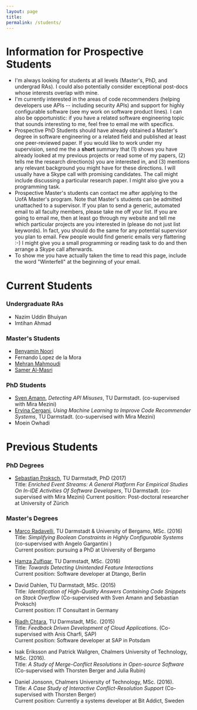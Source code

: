```yaml
---
layout: page
title:
permalink: /students/
---
```


<a name="prospective"></a>

# Information for Prospective Students

* I'm always looking for students at all levels (Master's, PhD, and undergrad RAs). I could also potentially consider exceptional post-docs whose interests overlap with mine.
* I'm currently interested in the areas of code recommenders (helping developers use APIs -- including security APIs) and support for highly configurable software (see my work on software product lines). I can also be opportunistic: if you have a related software engineering topic that sounds interesting to me, feel free to email me with specifics.
* Prospective PhD Students should have already obtained a Master's degree in software engineering or a related field and published at least one peer-reviewed paper. If you would like to work under my supervision, send me the a **short** summary that (1) shows you have already looked at my previous projects or read some of my papers, (2) tells me the research direction(s) you are interested in, and (3) mentions any relevant background you might have for these directions. I will usually have a Skype call with promising candidates. The call might include discussing a particular research paper. I might also give you a programming task.
* Prospective Master's students can contact me after applying to the UofA Master's program. Note that Master's students can be admitted unattached to a supervisor. If you plan to send a generic, automated email to all faculty members, please take me off your list. If you are going to email me, then at least go through my website and tell me which particular projects are you interested in (please do not just list keywords). In fact, you should do the same for any potential supervisor you plan to email. Few people would find generic emails very flattering :-) I might give you a small programming or reading task to do and then arrange a Skype call afterwards.
* To show me you have actually taken the time to read this page, include the word "Winterfell" at the beginning of your email. 


<a name = "curr"></a>

# Current Students 

### Undergraduate RAs

* Nazim Uddin Bhuiyan
* Imtihan Ahmad

### Master's Students 
* [Benyamin Noori](https://www.linkedin.com/in/benyamin-noori-a58aa953/)
* Fernando Lopez de la Mora
* [Mehran Mahmoudi](https://www.linkedin.com/in/mehrmoudi/)
* [Samer Al-Masri](https://www.linkedin.com/in/samer-al-masri-b297788a/)

### PhD Students
* [Sven Amann](http://sven-amann.de/), <i>Detecting API Misuses</i>, TU Darmstadt. (co-supervised with Mira Mezini)
* [Ervina Cergani](http://www.stg.tu-darmstadt.de/staff/ervina_cergani/ervina_cergani.en.jsp), <i>Using Machine Learning to Improve Code Recommender Systems</i>, TU Darmstadt. (co-supervised with Mira Mezini)
* Moein Owhadi


<a name = "prev"></a>

# Previous Students

### PhD Degrees


* [Sebastian Proksch](http://proks.ch/), TU Darmstadt, PhD (2017)  
		Title: <i>Enriched Event Streams: A General Platform For Empirical Studies On In-IDE Activities Of Software Developers</i>, TU Darmstadt. (co-supervised with Mira Mezini)
		Current position: Post-doctoral researcher at University of Zürich

### Master's Degrees 
* [Marco Radavelli](http://cs.unibg.it/radavelli/), TU Darmstadt & University of Bergamo, MSc. (2016)  
        Title: *Simplifying Boolean Constraints in Highly Configurable Systems* (co-supervised with Angelo Gargantini )  
        Current position: pursuing a PhD at University of Bergamo

* [Hamza Zulfiqar](https://www.linkedin.com/in/hamza-zulfiqar-32b94a9a/), TU Darmstadt, MSc. (2016)  
		Title: *Towards Detecting Unintended Feature Interactions*  
        Current position: Software developer at Dtango, Berlin

* David Dahlen, TU Darmstadt, MSc. (2015)  
        Title: <i>Identification of High-Quality Answers Containing Code Snippets on Stack Overflow</i>
        (Co-supervised with Sven Amann and Sebastian Proksch)  
        Current position: IT Consultant in Germany
        
* [Riadh Chtara](https://www.linkedin.com/in/riadh-chtara-40a13768/), TU Darmstadt, MSc. (2015)  
		Title: <i>Feedback Driven Development of Cloud Applications</i>. (Co-supervised with Anis Charfi, SAP)  
		Current position: Software developer at SAP in Potsdam

* Isak Eriksson and Patrick Wallgren, Chalmers University of Technology, MSc. (2016).  
		Title: <i>A Study of Merge-Conflict Resolutions in Open-source Software</i> (Co-supervised with Thorsten Berger and Julia Rubin)

* Daniel Jonsonn, Chalmers University of Technology, MSc. (2016).  
		Title: <i>A Case Study of Interactive Conflict-Resolution Support</i> (Co-supervised with Thorsten Berger)  
		Current position: Currently a systems developer at Bit Addict, Sweden



